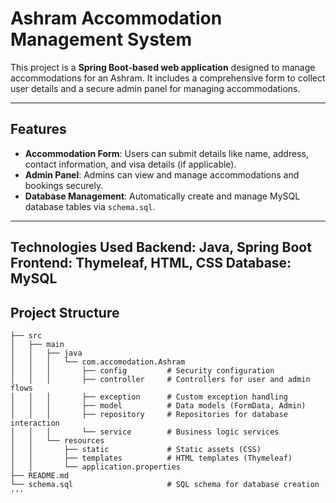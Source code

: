 # Ashram Accommodation Management System

This project is a **Spring Boot-based web application** designed to manage accommodations for an Ashram. It includes a comprehensive form to collect user details and a secure admin panel for managing accommodations.

---

## Features

- **Accommodation Form**: Users can submit details like name, address, contact information, and visa details (if applicable).
- **Admin Panel**: Admins can view and manage accommodations and bookings securely.
- **Database Management**: Automatically create and manage MySQL database tables via `schema.sql`.

---

Technologies Used
Backend: Java, Spring Boot
Frontend: Thymeleaf, HTML, CSS
Database: MySQL
---

## Project Structure

```plaintext
├── src
│   ├── main
│   │   ├── java
│   │   │   └── com.accomodation.Ashram
│   │   │       ├── config         # Security configuration
│   │   │       ├── controller     # Controllers for user and admin flows
│   │   │       ├── exception      # Custom exception handling
│   │   │       ├── model          # Data models (FormData, Admin)
│   │   │       ├── repository     # Repositories for database interaction
│   │   │       └── service        # Business logic services
│   │   └── resources
│   │       ├── static             # Static assets (CSS)
│   │       ├── templates          # HTML templates (Thymeleaf)
│   │       └── application.properties
├── README.md
└── schema.sql                     # SQL schema for database creation
'''
